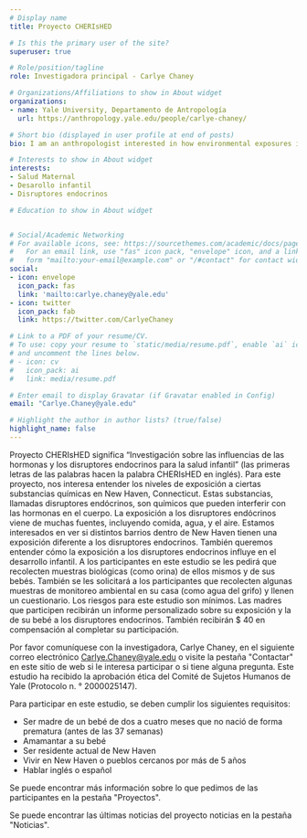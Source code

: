 ```yaml
---
# Display name
title: Proyecto CHERIsHED 

# Is this the primary user of the site?
superuser: true

# Role/position/tagline
role: Investigadora principal - Carlye Chaney 

# Organizations/Affiliations to show in About widget
organizations:
- name: Yale University, Departamento de Antropología
  url: https://anthropology.yale.edu/people/carlye-chaney/

# Short bio (displayed in user profile at end of posts)
bio: I am an anthropologist interested in how environmental exposures influence maternal and infant health.

# Interests to show in About widget
interests:
- Salud Maternal 
- Desarollo infantil
- Disruptores endocrinos

# Education to show in About widget


# Social/Academic Networking
# For available icons, see: https://sourcethemes.com/academic/docs/page-builder/#icons
#   For an email link, use "fas" icon pack, "envelope" icon, and a link in the
#   form "mailto:your-email@example.com" or "/#contact" for contact widget.
social:
- icon: envelope
  icon_pack: fas
  link: 'mailto:carlye.chaney@yale.edu'
- icon: twitter
  icon_pack: fab
  link: https://twitter.com/CarlyeChaney

# Link to a PDF of your resume/CV.
# To use: copy your resume to `static/media/resume.pdf`, enable `ai` icons in `params.toml`, 
# and uncomment the lines below.
# - icon: cv
#   icon_pack: ai
#   link: media/resume.pdf

# Enter email to display Gravatar (if Gravatar enabled in Config)
email: "Carlye.Chaney@yale.edu"

# Highlight the author in author lists? (true/false)
highlight_name: false
---
```


Proyecto CHERIsHED significa “Investigación sobre las influencias de las hormonas y los disruptores endocrinos para la salud infantil” (las primeras letras de las palabras hacen la palabra CHERIsHED en inglés). Para este proyecto, nos interesa entender los niveles de exposición a ciertas substancias químicas en New Haven, Connecticut. Estas substancias, llamadas disruptores endócrinos, son químicos que pueden interferir con las hormonas en el cuerpo. La exposición a los disruptores endócrinos viene de muchas fuentes, incluyendo comida, agua, y el aire. Estamos interesados en ver si distintos barrios dentro de New Haven tienen una exposición diferente a los disruptores endocrinos. También queremos entender  cómo la exposición a los disruptores endocrinos influye en el desarrollo infantil. A los participantes en este estudio se les pedirá que recolecten muestras biológicas (como orina) de ellos mismos y de sus bebés. También se les solicitará a los participantes que recolecten algunas muestras de monitoreo ambiental en su casa (como agua del grifo) y llenen un cuestionario. Los riesgos para este estudio son mínimos. Las madres que participen recibirán un informe personalizado sobre su exposición y la de su bebé a los disruptores endocrinos. También recibirán $ 40 en compensación al completar su participación. 

Por favor comuníquese con la investigadora, Carlye Chaney, en el siguiente correo electrónico Carlye.Chaney@yale.edu o visite la pestaña "Contactar" en este sitio de web si le interesa participar o si tiene alguna pregunta. Este estudio ha recibido la aprobación ética del Comité de Sujetos Humanos de Yale (Protocolo n. ° 2000025147).

Para participar en este estudio, se deben cumplir los siguientes requisitos:
- Ser madre de un bebé de dos a cuatro meses que no nació de forma prematura (antes de las 37 semanas)
- Amamantar a su bebé
- Ser residente actual de New Haven
- Vivir en New Haven o pueblos cercanos por más de 5 años
- Hablar inglés o español


Se puede encontrar más información sobre lo que pedimos de las participantes en la pestaña "Proyectos".

Se puede encontrar las últimas noticias del proyecto noticias en la pestaña "Noticias".




